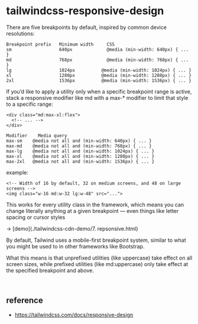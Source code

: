 # tailwindcss-responsive-design
There are five breakpoints by default, inspired by common device resolutions:
```
Breakpoint prefix   Minimum width	  CSS
sm	                640px	          @media (min-width: 640px) { ... }
md	                768px	          @media (min-width: 768px) { ... }
lg	                1024px	        @media (min-width: 1024px) { ... }
xl	                1280px	        @media (min-width: 1280px) { ... }
2xl	                1536px	        @media (min-width: 1536px) { ... }
```

If you’d like to apply a utility only when a specific breakpoint range is active, 
stack a responsive modifier like md with a max-* modifier to limit that style to a specific range:
```
<div class="md:max-xl:flex">
  <!-- ... -->
</div>
```
```
Modifier	Media query
max-sm	  @media not all and (min-width: 640px) { ... }
max-md	  @media not all and (min-width: 768px) { ... }
max-lg	  @media not all and (min-width: 1024px) { ... }
max-xl	  @media not all and (min-width: 1280px) { ... }
max-2xl	  @media not all and (min-width: 1536px) { ... }
```

example:
```
<!-- Width of 16 by default, 32 on medium screens, and 48 on large screens -->
<img class="w-16 md:w-32 lg:w-48" src="...">
```

This works for every utility class in the framework, which means you can change literally anything at a given breakpoint — 
even things like letter spacing or cursor styles

-> [demo](./tailwindcss-cdn-demo/7. repsonsive.html)

By default, Tailwind uses a mobile-first breakpoint system, similar to what you might be used to in other frameworks like Bootstrap.

What this means is that unprefixed utilities (like uppercase) take effect on all screen sizes, 
while prefixed utilities (like md:uppercase) only take effect at the specified breakpoint and above.

<br>

## reference
- https://tailwindcss.com/docs/responsive-design